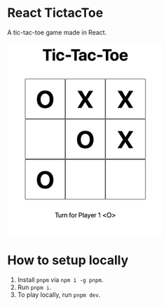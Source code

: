 # React TictacToe

A tic-tac-toe game made in React.

<img src="previews/preview.png" alt="preview" style="max-width: 350px;"/>

<br />

# How to setup locally

1. Install `pnpm` via `npm i -g pnpm`.
2. Run `pnpm i`.
3. To play locally, run `pnpm dev`.
